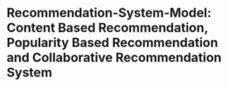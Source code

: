 # Recommendation-System-Model: Content Based Recommendation, Popularity Based Recommendation and Collaborative Recommendation System